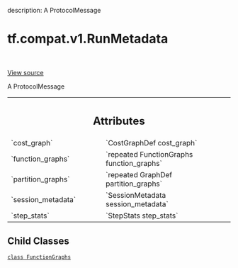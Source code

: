 description: A ProtocolMessage

<div itemscope itemtype="http://developers.google.com/ReferenceObject">
<meta itemprop="name" content="tf.compat.v1.RunMetadata" />
<meta itemprop="path" content="Stable" />
<meta itemprop="property" content="FunctionGraphs"/>
</div>

# tf.compat.v1.RunMetadata

<!-- Insert buttons and diff -->

<table class="tfo-notebook-buttons tfo-api nocontent" align="left">

</table>

<a target="_blank" class="external" href="/code/stable/tensorflow/core/protobuf/config.proto">View source</a>



A ProtocolMessage

<!-- Placeholder for "Used in" -->




<!-- Tabular view -->
 <table class="responsive fixed orange">
<colgroup><col width="214px"><col></colgroup>
<tr><th colspan="2"><h2 class="add-link">Attributes</h2></th></tr>

<tr>
<td>
`cost_graph`<a id="cost_graph"></a>
</td>
<td>
`CostGraphDef cost_graph`
</td>
</tr><tr>
<td>
`function_graphs`<a id="function_graphs"></a>
</td>
<td>
`repeated FunctionGraphs function_graphs`
</td>
</tr><tr>
<td>
`partition_graphs`<a id="partition_graphs"></a>
</td>
<td>
`repeated GraphDef partition_graphs`
</td>
</tr><tr>
<td>
`session_metadata`<a id="session_metadata"></a>
</td>
<td>
`SessionMetadata session_metadata`
</td>
</tr><tr>
<td>
`step_stats`<a id="step_stats"></a>
</td>
<td>
`StepStats step_stats`
</td>
</tr>
</table>



## Child Classes
[`class FunctionGraphs`](../../../tf/compat/v1/RunMetadata/FunctionGraphs.md)

